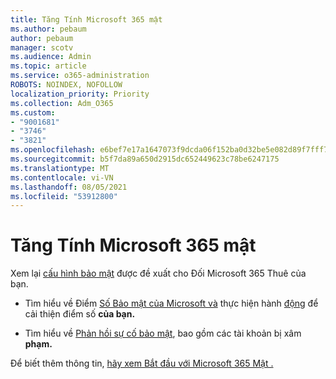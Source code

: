 ```yaml
---
title: Tăng Tính Microsoft 365 mật
ms.author: pebaum
author: pebaum
manager: scotv
ms.audience: Admin
ms.topic: article
ms.service: o365-administration
ROBOTS: NOINDEX, NOFOLLOW
localization_priority: Priority
ms.collection: Adm_O365
ms.custom:
- "9001681"
- "3746"
- "3821"
ms.openlocfilehash: e6bef7e17a1647073f9dcda06f152ba0d32be5e082d89f7fff714561babeacff
ms.sourcegitcommit: b5f7da89a650d2915dc652449623c78be6247175
ms.translationtype: MT
ms.contentlocale: vi-VN
ms.lasthandoff: 08/05/2021
ms.locfileid: "53912800"
---
```

# <a name="increase-microsoft-365-security"></a>Tăng Tính Microsoft 365 mật

Xem lại [cấu hình bảo mật](https://docs.microsoft.com/microsoft-365/security/office-365-security/tenant-wide-setup-for-increased-security?view=o365-worldwide) được đề xuất cho Đối Microsoft 365 Thuê của bạn.

- Tìm hiểu về Điểm [Số Bảo mật của Microsoft và](https://docs.microsoft.com/microsoft-365/security/mtp/microsoft-secure-score?view=o365-worldwide) thực hiện hành [động](https://docs.microsoft.com/microsoft-365/security/mtp/microsoft-secure-score?view=o365-worldwide#take-action-to-improve-your-score) để cải thiện điểm số **của bạn.**

- Tìm hiểu về [Phản hồi sự cố bảo mật](https://docs.microsoft.com/microsoft-365/security/office-365-security/office365-security-incident-response-overview?view=o365-worldwide), bao gồm các tài khoản bị xâm **phạm.**

Để biết thêm thông tin, [hãy xem Bắt đầu với Microsoft 365 Mật .](https://docs.microsoft.com/microsoft-365/security/office-365-security/security-roadmap?view=o365-worldwide) 
